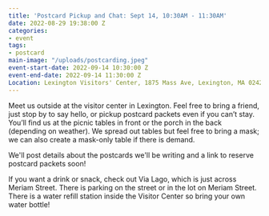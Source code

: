 ```yaml
---
title: 'Postcard Pickup and Chat: Sept 14, 10:30AM - 11:30AM'
date: 2022-08-29 19:38:00 Z
categories:
- event
tags:
- postcard
main-image: "/uploads/postcarding.jpeg"
event-start-date: 2022-09-14 10:30:00 Z
event-end-date: 2022-09-14 11:30:00 Z
Location: Lexington Visitors' Center, 1875 Mass Ave, Lexington, MA 02420
---
```


Meet us outside at the visitor center in Lexington. Feel free to bring a friend, just stop by to say hello, or pickup postcard packets even if you can’t stay. You’ll find us at the picnic tables in front or the porch in the back (depending on weather). We spread out tables but feel free to bring a mask; we can also create a mask-only table if there is demand.

We'll post details about the postcards we'll be writing and a link to reserve postcard packets soon!

If you want a drink or snack, check out Via Lago, which is just across Meriam Street. There is parking on the street or in the lot on Meriam Street. There is a water refill station inside the Visitor Center so bring your own water bottle!

